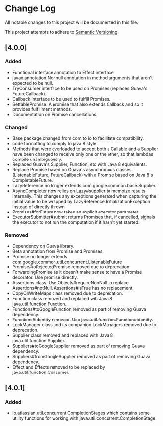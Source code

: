 # Change Log
All notable changes to this project will be documented in this file.

This project attempts to adhere to [Semantic Versioning](http://semver.org/).

## [4.0.0]
### Added
- Functional interface annotation to Effect interface
- javax.annotation.Nonnull annotation in method arguments that aren't expected to be null.
- TryConsumer interface to be used on Promises (replaces Guava's FutureCallback).
- Callback interface to be used to fulfill Promises.
- SettablePromise: A promise that also extends Callback and so it provides fulfillment methods.
- Documentation on Promise cancellations.

### Changed
- Base package changed from com to io to facilitate compatibility.
- code formatting to comply to java 8 style.
- Methods that were overloaded to accept both a Callable and a Supplier have been changed to receive only one or the other, so that lambdas compile unambiguously.
- Replaced Guava's Supplier, Function, etc with Java 8 equivalents.
- Replace Promise based on Guava's asynchronous classes (ListenableFuture, FutureCallback) with a Promise based on Java 8's CompletableFuture.
- LazyReference no longer extends com.google.common.base.Supplier.
- AsyncCompleter now relies on Lazy#supplier to memoize results internally. This changes any exceptions generated when capturing the initial value to
be wrapped by LazyReference.InitializationException instead of directly thrown
- Promises#forFuture now takes an explicit executor parameter.
- ExecutorSubmitter#submit returns Promises that, if cancelled, signals the executor to not run the computation if it hasn't yet started.
  
### Removed
- Dependency on Guava library.
- Beta annotation from Promise and Promises.
- Promise no longer extends com.google.common.util.concurrent.ListenableFuture
- Promise#toRejectedPromise removed due to deprecation.
- ForwardingPromise as it doesn't make sense to have a Promise decorator. Use promise directly.
- Assertions class. Use Objects#requireNonNull to replace Assertions#notNull. Assertions#isTrue has no replacement.
- CopyOnWriteMaps class removed due to deprecation.
- Function class removed and replaced wih Java 8 java.util.function.Function.
- Functions#toGoogleFunction removed as part of removing Guava dependency.
- Functions#identity removed. Use java.util.function.Function#identity.
- LockManager class and its companion LockManagers removed due to deprecation.
- Supplier class removed and replaced with Java 8 java.util.function.Supplier.
- Suppliers#toGoogleSupplier removed as part of removing Guava dependency.
- Suppliers#fromGoogleSupplier removed as part of removing Guava dependency.
- Effect and Effects removed to be replaced by java.util.function.Consumer.

## [4.0.1]
### Added
- io.atlassian.util.concurrent.CompletionStages which contains some utility functions for working with java.util.concurrent.CompletionStage